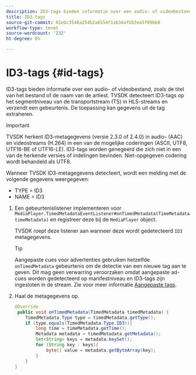 ```yaml
---
description: ID3-tags bieden informatie over een audio- of videobestand, zoals de titel van het bestand of de naam van de artiest. TVSDK detecteert ID3-tags op het segmentniveau van de transportstream (TS) in HLS-streams en verzendt een gebeurtenis. De toepassing kan gegevens uit de tag extraheren.
title: ID3-tags
source-git-commit: 02ebc3548a254b2a6554f1ab34afbb3ea5f09bb8
workflow-type: tm+mt
source-wordcount: '232'
ht-degree: 0%

---
```


# ID3-tags {#id-tags}

ID3-tags bieden informatie over een audio- of videobestand, zoals de titel van het bestand of de naam van de artiest. TVSDK detecteert ID3-tags op het segmentniveau van de transportstream (TS) in HLS-streams en verzendt een gebeurtenis. De toepassing kan gegevens uit de tag extraheren.

>[!IMPORTANT]
>
>TVSDK herkent ID3-metagegevens (versie 2.3.0 of 2.4.0) in audio- (AAC) en videostreams (H.264) in een van de mogelijke coderingen (ASCII, UTF8, UTF16-BE of UTF16-LE). ID3-tags worden genegeerd die zich niet in een van de herkende versies of indelingen bevinden. Niet-opgegeven codering wordt behandeld als UTF8.

Wanneer TVSDK ID3-metagegevens detecteert, wordt een melding met de volgende gegevens weergegeven:

* TYPE = ID3
* NAME = ID3

1. Een gebeurtenislistener implementeren voor `MediaPlayer.TimedMetadataEventListener#onTimedMetadata(TimeMetadata timeMetadata)` en registreer deze bij de `MediaPlayer` object.

   TVSDK roept deze listener aan wanneer deze wordt gedetecteerd `ID3` metagegevens.

   >[!TIP]
   >
   >Aangepaste cues voor advertenties gebruiken hetzelfde `onTimedMetadata` gebeurtenis om de detectie van een nieuwe tag aan te geven. Dit mag geen verwarring veroorzaken omdat aangepaste ad-cues worden gedetecteerd op manifestniveau en ID3-tags zijn ingesloten in de stream. Zie voor meer informatie [Aangepaste tags](../../tvsdk-2.7-for-android/ad-insertion/custom-tags-configure/c-psdk-android-2.7-custom-tags-configure.md).


1. Haal de metagegevens op.

   ```java
   @Override 
    public void onTimedMetadata(TimedMetadata timedMetadata) { 
       TimedMetadata.Type type = timedMetadata.getType(); 
       if (type.equals(TimedMetadata.Type.ID3)){ 
           long time = timeMetadata.getTime(); 
           Metadata metadata = timedMetadata.getMetadata(); 
           Set<String> keys = metadata.keySet(); 
           for (String key : keys){ 
               byte[] value = metadata.getByteArray(key); 
           } 
       } 
   }
   ```

